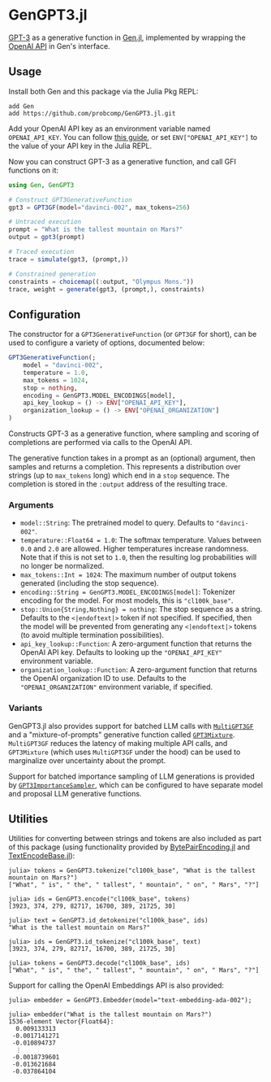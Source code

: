 # GenGPT3.jl

[GPT-3](https://en.wikipedia.org/wiki/GPT-3) as a generative function in [Gen.jl](https://www.gen.dev/), implemented by wrapping the [OpenAI API](https://openai.com/api/) in Gen's interface.

## Usage

Install both Gen and this package via the Julia Pkg REPL:

```
add Gen
add https://github.com/probcomp/GenGPT3.jl.git
```

Add your OpenAI API key as an environment variable named `OPENAI_API_KEY`. You can follow [this guide](https://help.openai.com/en/articles/5112595-best-practices-for-api-key-safety), or set `ENV["OPENAI_API_KEY"]` to the value of your API key in the Julia REPL.

Now you can construct GPT-3 as a generative function, and call GFI functions on it:

```julia
using Gen, GenGPT3

# Construct GPT3GenerativeFunction
gpt3 = GPT3GF(model="davinci-002", max_tokens=256)

# Untraced execution 
prompt = "What is the tallest mountain on Mars?"
output = gpt3(prompt)

# Traced execution
trace = simulate(gpt3, (prompt,))

# Constrained generation
constraints = choicemap((:output, "Olympus Mons."))
trace, weight = generate(gpt3, (prompt,), constraints)
```

## Configuration

The constructor for a `GPT3GenerativeFunction` (or `GPT3GF` for short), can be used to configure a variety of options, documented below:

```julia
GPT3GenerativeFunction(;
    model = "davinci-002",
    temperature = 1.0,
    max_tokens = 1024,
    stop = nothing,
    encoding = GenGPT3.MODEL_ENCODINGS[model],
    api_key_lookup = () -> ENV["OPENAI_API_KEY"],
    organization_lookup = () -> ENV["OPENAI_ORGANIZATION"]
)
```

Constructs GPT-3 as a generative function, where sampling and scoring of completions are performed via calls to the OpenAI API.

The generative function takes in a prompt as an (optional) argument, then samples and returns a completion. This represents a distribution over strings (up to `max_tokens` long) which end in a `stop` sequence. The completion is stored in the `:output` address of the resulting trace.

### Arguments
- `model::String`:
    The pretrained model to query. Defaults to `"davinci-002"`.
- `temperature::Float64 = 1.0`:
    The softmax temperature. Values between `0.0` and `2.0` are allowed.
    Higher temperatures increase randomness. Note that if this is not set
    to `1.0`, then the resulting log probabilities will no longer be normalized.
- `max_tokens::Int = 1024`:
    The maximum number of output tokens generated (including the stop sequence).
- `encoding::String = GenGPT3.MODEL_ENCODINGS[model]`:
    Tokenizer encoding for the model. For most models, this is `"cl100k_base"`.
- `stop::Union{String,Nothing} = nothing`:
    The stop sequence as a string. Defaults to the `<|endoftext|>` token if not
    specified. If specified, then the model will be prevented from generating
    any `<|endoftext|>` tokens (to avoid multiple termination possibilities).
- `api_key_lookup::Function`:
    A zero-argument function that returns the OpenAI API key. Defaults to
    looking up the `"OPENAI_API_KEY"` environment variable.
- `organization_lookup::Function`:
    A zero-argument function that returns the OpenAI organization ID to use.
    Defaults to the `"OPENAI_ORGANIZATION"` environment variable, if specified.

### Variants

GenGPT3.jl also provides support for batched LLM calls with [`MultiGPT3GF`](src/multi_fn.jl) and a "mixture-of-prompts" generative function called [`GPT3Mixture`](src/mixture.jl). `MultiGPT3GF` reduces the latency of making multiple API calls, and `GPT3Mixture` (which uses `MultiGPT3GF` under the hood) can be used to marginalize over uncertainty about the prompt.

Support for batched importance sampling of LLM generations is provided by [`GPT3ImportanceSampler`](src/importance.jl), which can be configured to have 
separate model and proposal LLM generative functions.

## Utilities

Utilities for converting between strings and tokens are also included as part of this package (using functionality provided by [BytePairEncoding.jl](https://github.com/chengchingwen/BytePairEncoding.jl`) and [TextEncodeBase.jl](https://github.com/chengchingwen/TextEncodeBase.jl)):

```julia-repl
julia> tokens = GenGPT3.tokenize("cl100k_base", "What is the tallest mountain on Mars?")
["What", " is", " the", " tallest", " mountain", " on", " Mars", "?"]

julia> ids = GenGPT3.encode("cl100k_base", tokens)
[3923, 374, 279, 82717, 16700, 389, 21725, 30]

julia> text = GenGPT3.id_detokenize("cl100k_base", ids)
"What is the tallest mountain on Mars?"

julia> ids = GenGPT3.id_tokenize("cl100k_base", text)
[3923, 374, 279, 82717, 16700, 389, 21725, 30]

julia> tokens = GenGPT3.decode("cl100k_base", ids)
["What", " is", " the", " tallest", " mountain", " on", " Mars", "?"]
```

Support for calling the OpenAI Embeddings API is also provided:

```julia-repl
julia> embedder = GenGPT3.Embedder(model="text-embedding-ada-002");

julia> embedder("What is the tallest mountain on Mars?")
1536-element Vector{Float64}:
  0.009133313
 -0.0017141271
 -0.010894737
  ⋮
 -0.0018739601
 -0.013621684
 -0.037864104
```
